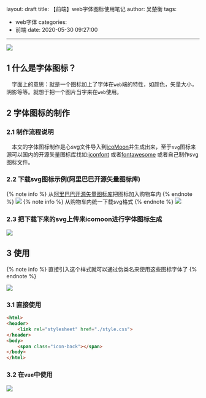 layout: draft
title: 【前端】web字体图标使用笔记
author: 吴楚衡
tags:
  - web字体
categories:
  - 前端
date: 2020-05-30 09:27:00
---
![](http://qiniu.wuchuheng.com/images/0__rm6c1lV9w2AxWAl.jpeg)
## 1 什么是字体图标？
&emsp;字面上的意思：就是一个图标加上了字体在`web`端的特性，如颜色，矢量大小，阴影等等。就想于把一个图片当字来在`web`使用。
<!--more-->

## 2 字体图标的制作
### 2.1 制作流程说明 
&emsp;本文的字体图标制作是心svg文件导入到[icoMoon](https://icomoon.io)并生成出来，至于`svg`图标来源可以国内的开源矢量图标库找如:[iconfont](https://www.iconfont.cn/) 或者[fontawesome](https://fontawesome.com/) 或者自己制作svg图标文件。
### 2.2 下载svg图标示例(阿里巴巴开源矢量图标库)
{% note info %}
	从[阿里巴巴开源矢量图标库](https://www.iconfont.cn/)把图标加入购物车内
{% endnote %}
![](http://qiniu.wuchuheng.com/images/Screen%20Shot%202020-05-31%20at%201.52.01%20AM.png)
{% note info %}
	从购物车内统一下载svg格式
{% endnote %}
![](http://qiniu.wuchuheng.com/images/Screen%20Shot%202020-05-31%20at%202.13.58%20AM.png)

### 2.3 把下载下来的svg上传来icomoon进行字体图标生成
![](http://qiniu.wuchuheng.com/images/WX20200531-022450.png)

## 3  使用
{% note info %}
	直接引入这个样式就可以通过伪类名来使用这些图标字体了
{% endnote %}

![](http://qiniu.wuchuheng.com/images/WX20200531-023020.png)

### 3.1 直接使用
``` html
<html>
<header>
    <link rel="stylesheet" href="./style.css">
</header>
<body>
    <span class="icon-back"></span>
</body>
</html>
```

### 3.2 在`vue`中使用
![](http://qiniu.wuchuheng.com/images/WX20200531-024422.png)
